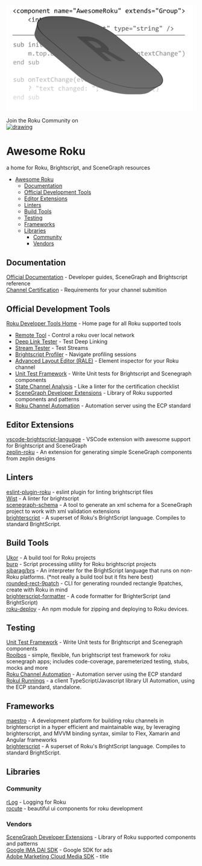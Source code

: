 ![logo](./awesomeroku.png)

Join the Roku Community on  
<a href="https://join.slack.com/t/rokudevelopers/shared_invite/enQtMzgyODg0ODY0NDM5LTM0N2UzYWExOGVlMTRlNGI2OTQ0ODA0Y2ZmMzFhZmMwMWEzNWI2MGM1YzFkZDVkZDNiNjYzYTgwODczNGQ2NDY"><img src="https://assets.brandfolder.com/pl546j-7le8zk-btwjnu/view@2x.png?v=1547165150" alt="drawing" width="250"/></a>

# Awesome Roku

a home for Roku, Brightscript, and SceneGraph resources

- [Awesome Roku](#awesome-roku)
  - [Documentation](#documentation)
  - [Official Development Tools](#official-development-tools)
  - [Editor Extensions](#editor-extensions)
  - [Linters](#linters)
  - [Build Tools](#build-tools)
  - [Testing](#testing)
  - [Frameworks](#frameworks)
  - [Libraries](#libraries)
    - [Community](#community)
    - [Vendors](#vendors)

## Documentation

[Official Documentation](https://developer.roku.com/docs/developer-program/getting-started/roku-dev-prog.md) - Developer guides, SceneGraph and Brightscript reference  
[Channel Certification](https://developer.roku.com/docs/developer-program/certification/certification.md) - Requirements for your channel submition

## Official Development Tools

[Roku Developer Tools Home](https://devtools.web.roku.com/) - Home page for all Roku supported tools

- [Remote Tool](http://devtools.web.roku.com/RokuRemote/) - Control a roku over local network
- [Deep Link Tester](https://devtools.web.roku.com/#deep-linking-tool) - Test Deep Linking
- [Stream Tester](https://devtools.web.roku.com/#stream-tester-tool) - Test Streams
- [Brightscript Profiler](https://devtools.web.roku.com/#brs-profiler-tool) - Navigate profiling sessions
- [Advanced Layout Editor (RALE)](https://devtools.web.roku.com/#rale-tool) - Element inspector for your Roku channel
- [Unit Test Framework](https://devtools.web.roku.com/#unit-test-framework-tool) - Write Unit tests for Brightscript and Scenegraph components
- [State Channel Analysis](https://devtools.web.roku.com/#static-channel-analysis-tool) - Like a linter for the certification checklist
- [SceneGraph Developer Extensions](https://devtools.web.roku.com/#scene-graph-developer-extensions) - Library of Roku supported components and patterns
- [Roku Channel Automation](https://devtools.web.roku.com/#roku-channel-automation) - Automation server using the ECP standard

## Editor Extensions

[vscode-brightscript-language](https://github.com/rokucommunity/vscode-brightscript-language) - VSCode extension with awesome support for Brightscript and SceneGraph  
[zeplin-roku](https://github.com/slheavner/zeplin-roku) - An extension for generating simple SceneGraph components from zeplin designs

## Linters

[eslint-plugin-roku](https://github.com/RokuRoad/eslint-plugin-roku) - eslint plugin for linting brightscript files  
[Wist](https://willowtreeapps.github.io/wist/) - A linter for brightscript  
[scenegraph-schema](https://github.com/slheavner/scenegraph-schema) - A tool to generate an xml schema for a SceneGraph project to work with xml validation extensions  
[brighterscript](https://github.com/rokucommunity/brighterscript) - A superset of Roku's BrightScript language. Compiles to standard BrightScript.

## Build Tools

[Ukor](https://github.com/willowtreeapps/ukor) - A build tool for Roku projects  
[burp](https://github.com/georgejecook/burp) - Script processing utility for Roku brightscript projects  
[sjbarag/brs](https://github.com/sjbarag/brs) - An interpreter for the BrightScript language that runs on non-Roku platforms. (\*not really a build tool but it fits here best)  
[rounded-rect-9patch](https://github.com/slheavner/rounded-rect-9patch) - CLI for generating rounded rectangle 9patches, create with Roku in mind  
[brighterscript-formatter](https://github.com/RokuCommunity/brighterscript-formatter) - A code formatter for BrighterScript (and BrightScript)  
[roku-deploy](https://github.com/rokucommunity/roku-deploy) - An npm module for zipping and deploying to Roku devices.

## Testing

[Unit Test Framework](https://devtools.web.roku.com/#unit-test-framework-tool) - Write Unit tests for Brightscript and Scenegraph components  
[Rooibos](https://github.com/georgejecook/rooibos) - simple, flexible, fun brightscript test framework for roku scenegraph apps; includes code-coverage, paremeterized testing, stubs, mocks and more  
[Roku Channel Automation](https://devtools.web.roku.com/#roku-channel-automation) - Automation server using the ECP standard  
[Rokul Runnings](https://github.com/willowtreeapps/rokul-runnings) - a client TypeScript/Javascript library UI Automation, using the ECP standard, standalone.

## Frameworks

[maestro](https://github.com/georgejecook/maestro) - A development platform for building roku channels in brighterscript in a hyper efficient and maintainable way, by leveraging brighterscript, and MVVM binding syntax, similar to Flex, Xamarin and Angular frameworks  
[brighterscript](https://github.com/rokucommunity/brighterscript) - A superset of Roku's BrightScript language. Compiles to standard BrightScript.

## Libraries

### Community

[rLog](https://github.com/georgejecook/rLog) - Logging for Roku  
[rocute](https://github.com/willowtreeapps/rocute) - beautiful ui components for roku development

### Vendors

[SceneGraph Developer Extensions](https://devtools.web.roku.com/#scene-graph-developer-extensions) - Library of Roku supported components and patterns  
[Google IMA DAI SDK](https://developers.google.com/interactive-media-ads/docs/sdks/roku/download) - Google SDK for ads  
[Adobe Marketing Cloud Media SDK](https://github.com/Adobe-Marketing-Cloud/media-sdks/tree/master/sdks/roku) - title
